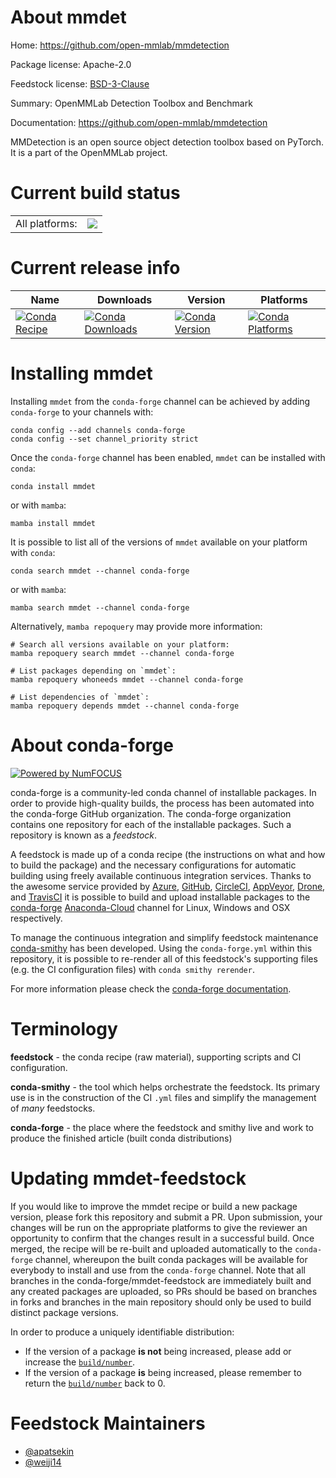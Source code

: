 About mmdet
===========

Home: https://github.com/open-mmlab/mmdetection

Package license: Apache-2.0

Feedstock license: [BSD-3-Clause](https://github.com/conda-forge/mmdet-feedstock/blob/main/LICENSE.txt)

Summary: OpenMMLab Detection Toolbox and Benchmark

Documentation: https://github.com/open-mmlab/mmdetection

MMDetection is an open source object detection toolbox based on PyTorch. It is a part of the OpenMMLab project.


Current build status
====================


<table><tr><td>All platforms:</td>
    <td>
      <a href="https://dev.azure.com/conda-forge/feedstock-builds/_build/latest?definitionId=16653&branchName=main">
        <img src="https://dev.azure.com/conda-forge/feedstock-builds/_apis/build/status/mmdet-feedstock?branchName=main">
      </a>
    </td>
  </tr>
</table>

Current release info
====================

| Name | Downloads | Version | Platforms |
| --- | --- | --- | --- |
| [![Conda Recipe](https://img.shields.io/badge/recipe-mmdet-green.svg)](https://anaconda.org/conda-forge/mmdet) | [![Conda Downloads](https://img.shields.io/conda/dn/conda-forge/mmdet.svg)](https://anaconda.org/conda-forge/mmdet) | [![Conda Version](https://img.shields.io/conda/vn/conda-forge/mmdet.svg)](https://anaconda.org/conda-forge/mmdet) | [![Conda Platforms](https://img.shields.io/conda/pn/conda-forge/mmdet.svg)](https://anaconda.org/conda-forge/mmdet) |

Installing mmdet
================

Installing `mmdet` from the `conda-forge` channel can be achieved by adding `conda-forge` to your channels with:

```
conda config --add channels conda-forge
conda config --set channel_priority strict
```

Once the `conda-forge` channel has been enabled, `mmdet` can be installed with `conda`:

```
conda install mmdet
```

or with `mamba`:

```
mamba install mmdet
```

It is possible to list all of the versions of `mmdet` available on your platform with `conda`:

```
conda search mmdet --channel conda-forge
```

or with `mamba`:

```
mamba search mmdet --channel conda-forge
```

Alternatively, `mamba repoquery` may provide more information:

```
# Search all versions available on your platform:
mamba repoquery search mmdet --channel conda-forge

# List packages depending on `mmdet`:
mamba repoquery whoneeds mmdet --channel conda-forge

# List dependencies of `mmdet`:
mamba repoquery depends mmdet --channel conda-forge
```


About conda-forge
=================

[![Powered by
NumFOCUS](https://img.shields.io/badge/powered%20by-NumFOCUS-orange.svg?style=flat&colorA=E1523D&colorB=007D8A)](https://numfocus.org)

conda-forge is a community-led conda channel of installable packages.
In order to provide high-quality builds, the process has been automated into the
conda-forge GitHub organization. The conda-forge organization contains one repository
for each of the installable packages. Such a repository is known as a *feedstock*.

A feedstock is made up of a conda recipe (the instructions on what and how to build
the package) and the necessary configurations for automatic building using freely
available continuous integration services. Thanks to the awesome service provided by
[Azure](https://azure.microsoft.com/en-us/services/devops/), [GitHub](https://github.com/),
[CircleCI](https://circleci.com/), [AppVeyor](https://www.appveyor.com/),
[Drone](https://cloud.drone.io/welcome), and [TravisCI](https://travis-ci.com/)
it is possible to build and upload installable packages to the
[conda-forge](https://anaconda.org/conda-forge) [Anaconda-Cloud](https://anaconda.org/)
channel for Linux, Windows and OSX respectively.

To manage the continuous integration and simplify feedstock maintenance
[conda-smithy](https://github.com/conda-forge/conda-smithy) has been developed.
Using the ``conda-forge.yml`` within this repository, it is possible to re-render all of
this feedstock's supporting files (e.g. the CI configuration files) with ``conda smithy rerender``.

For more information please check the [conda-forge documentation](https://conda-forge.org/docs/).

Terminology
===========

**feedstock** - the conda recipe (raw material), supporting scripts and CI configuration.

**conda-smithy** - the tool which helps orchestrate the feedstock.
                   Its primary use is in the construction of the CI ``.yml`` files
                   and simplify the management of *many* feedstocks.

**conda-forge** - the place where the feedstock and smithy live and work to
                  produce the finished article (built conda distributions)


Updating mmdet-feedstock
========================

If you would like to improve the mmdet recipe or build a new
package version, please fork this repository and submit a PR. Upon submission,
your changes will be run on the appropriate platforms to give the reviewer an
opportunity to confirm that the changes result in a successful build. Once
merged, the recipe will be re-built and uploaded automatically to the
`conda-forge` channel, whereupon the built conda packages will be available for
everybody to install and use from the `conda-forge` channel.
Note that all branches in the conda-forge/mmdet-feedstock are
immediately built and any created packages are uploaded, so PRs should be based
on branches in forks and branches in the main repository should only be used to
build distinct package versions.

In order to produce a uniquely identifiable distribution:
 * If the version of a package **is not** being increased, please add or increase
   the [``build/number``](https://docs.conda.io/projects/conda-build/en/latest/resources/define-metadata.html#build-number-and-string).
 * If the version of a package **is** being increased, please remember to return
   the [``build/number``](https://docs.conda.io/projects/conda-build/en/latest/resources/define-metadata.html#build-number-and-string)
   back to 0.

Feedstock Maintainers
=====================

* [@apatsekin](https://github.com/apatsekin/)
* [@weiji14](https://github.com/weiji14/)

